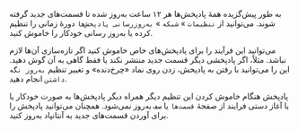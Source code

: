 به طور پیش‌گزیده همهٔ پادپخش‌ها هر ۱۲ ساعت به‌روز شده تا قسمت‌های جدید گرفته شوند. می‌توانید از `تنظیمات` » `شبکه` » `به‌روزرسانی پادپخش‌ها` دورهٔ زمانی را تنظیم کرده یا به‌روز رسانی خودکار را خاموش کنید.

می‌توانید این فرآیند را برای پادپخش‌های خاص خاموش کنید اگر تازه‌سازی آن‌ها لازم نباشد. مثلاً، اگر پادپخشی دیگر قسمت جدید منتشر نکند یا فقط گاهی به آن گوش دهید. این را می‌توانید با رفتن به پادپخش، زدن روی نماد «چرخ‌دنده» و تغییر تنظیم `به‌روز نگه داشتن` انجام دهید.

پادپخش هنگام خاموش کردن این تنظیم دیگر همراه دیگر پادپخش‌ها به صورت خودکار یا با آغاز دستی فرایند از صفحهٔ `قسمت‌ها` یا `صف` به‌روز نمی‌شود. همچنان می‌توانید پادپخش را برای آوردن قسمت‌های جدید به آنتانپاد به‌روز کنید.
